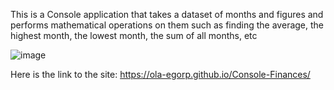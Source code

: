 This is a Console application that takes a dataset of months and figures and performs mathematical operations on them such as finding the average, the highest month, the lowest month, the sum of all months, etc

![image](https://github.com/ola-egorp/Console-Finances/assets/156482736/f5505c85-f68b-4885-805e-a7fd0811c5df)


Here is the link to the site: https://ola-egorp.github.io/Console-Finances/
